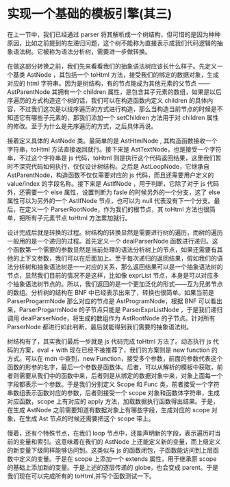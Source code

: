 # 实现一个基础的模板引擎(其三)


在上一节中，我们已经通过 parser 将其解析成一个树结构，但可惜的是因为种种原因，比如之前提到的左递归问题，这个树不能称为直接表示成我们代码逻辑的抽象语法树。它被称为语法分析树，需要进一步做转换。


在做这部分转换之前，我们先来看看我们的抽象语法树应该长什么样子。先定义一个基类 AstNode ，其包括一个 toHtml 方法，接受我们的绑定的数据对象，生成对应的 html 字符串。因为是树结构，有的节点能成为其他元素的父节点 ——  AstParentNode 其拥有一个 children 属性，是包含其子元素的数组，如果是以后序遍历的方式构造这个树的话，我们可以在构造函数内定义 children 的具体内容，不过我们这次是以线序遍历的方式进行构造，那么当构造当前节点的时候是不知道它有哪些子元素的，那我们添加一个 setChildren 方法用于对 children 属性的修改。至于为什么是先序遍历的方式，之后具体再说。


接着定义具体的 AstNode 类。最简单的是 AstHtmlNode , 其构造函数接收一个字符串，toHtml 方法直接返回就行。接下来是 AstTextNode，也是接受一个字符串，不过这个字符串是 js 代码，toHtml 则是执行这个代码返回结果，这里我们暂时不深究代码如何执行，仅仅设计树结构。之后是  AstLoopNode，它继承自 AstParentNode，构造函数不仅仅需要对应的 js 代码，而且还需要用户定义的 value/index 的字段名称。接下来是 AstIfNode ，用于判断，它除了对于 js 代码外，还需要一个 else 属性，设置判断为 fasle 的时候另外的一个分支，这了 else 属性可以为另外的一个 AstIfNode 节点，也可以为 null 代表没有下一个分支。最后，在定义一个 ParserRootNode，作为我们的根节点，其 toHtml 方法也很简单，把所有子元素节点 toHtml 方法累加就行。


设计完成后就是转换的过程。树结构的转换显然是需要进行树的遍历，而树的遍历一般用的是一个递归的过程。首先定义一个 dealParserNode 函数进行递归。这个函数第一个需要的参数显然是当前处理的语法分析树上的节点，如果还需要有其他的上下文参数，我们可以在后面加上。至于每次递归的返回结果，假如我们的语法分析树和抽象语法树是一一对应的关系，那么返回结果可以是一个抽象语法树的节点，显然我们目前的情况不是这样，比如像 exprList 节点，本身是可以对应多个抽象语法树节点的。所以，我们返回的是一个更加泛化的形式——互为兄弟节点的数组。分析树的结构在 BNF 中已经表示出来了，转换也很简单。如果当前是 ParserProgarmNode 那么对应的节点是 AstProgramNode，根据 BNF 可以看出来，ParserProgarmNode 的子节点只能是 ParserExprListNode ，于是我们递归调用 dealParserNode，将生成的数组作为 AstRootNode 的子节点。针对所有 ParserNode 都进行如此判断，最后就能得到我们需要的抽象语法树。


树结构有了，其实我们最后一步就是 js 代码完成 toHtml 方法了。动态执行 js 代码的方案，eval + with 现在已经不被推荐了，我们的方案则是 new function 的方式。可以在 mdn 中查到，new Function，接受多个参数，前面的参数代表这个函数的形参的名字，最后一个参数是函数体。后者，可以从解析的模板中获取，前者则需要从我们中的函数中来，后者则是从绑定的数据对象中来，对象上面每一个字段都表示一个参数。于是我们分别定义 Scope 和 Func 类，前者接受一个字符串数组表示函数对应的参数，后者则接受一个 scope 对象和函数体字符串，生成对应函数，scope 上有对应的 apply 方法，加载数据执行函数得出结果。于是，在生成 AstNode 之前需要知道有数据对象上有哪些字段，生成对应的 scope 对象，在生成 Ast 节点的时候还需要把这个 scope 带上。


慢着，还有个特殊节点，在我们 loop 节点中，还能声明新的字段，表示遍历时当前的变量和索引。这意味着在我们的 AstNode 上还能定义新的变量，而上级定义的新变量下级同样能够访问到。这类似与 js 的函数闭包，子函数能访问到上层函数中定义的变量。于是在 scope 上添加一个 extends 属性，用于继承原 scope 的基础上添加新的变量。于是上述的逐层传递的 globe，也会变成 parent。于是我们现在可以完成所有的 toHtml,并写个函数测试一下。
